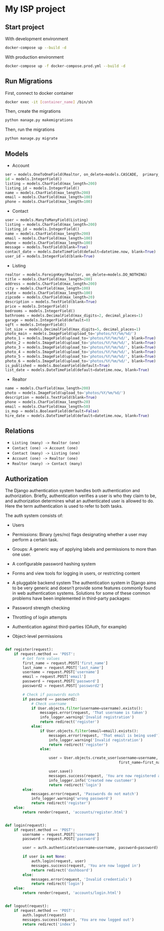 # My ISP project

## Start project

With development environment

```bash
docker-compose up --build -d
```

With production environment

```bash
docker-compose up -f docker-compose.prod.yml --build -d
```

## Run Migrations

First, connect to docker container

```bash
docker exec -it [container_name] /bin/sh
```


Then, create the migrations

```bash
python manage.py makemigrations
```

Then, run the migrations

```bash
python manage.py migrate
```

## Models

- Account

```py
ser = models.OneToOneField(Realtor, on_delete=models.CASCADE,  primary_key=True, )
id = models.IntegerField()
listing = models.CharField(max_length=200)
listing_id = models.IntegerField()
name = models.CharField(max_length=200)
email = models.CharField(max_length=100)
phone = models.CharField(max_length=100)
```

- Contact

```py
user = models.ManyToManyField(Listing)
listing = models.CharField(max_length=200)
listing_id = models.IntegerField()
name = models.CharField(max_length=200)
email = models.CharField(max_length=100)
phone = models.CharField(max_length=100)
message = models.TextField(blank=True)
contact_date = models.DateTimeField(default=datetime.now, blank=True)
user_id = models.IntegerField(blank=True)
```

- Listing

```py
realtor = models.ForeignKey(Realtor, on_delete=models.DO_NOTHING)
title = models.CharField(max_length=200)
address = models.CharField(max_length=200)
city = models.CharField(max_length=100)
state = models.CharField(max_length=100)
zipcode = models.CharField(max_length=20)
description = models.TextField(blank=True)
price = models.IntegerField()
bedrooms = models.IntegerField()
bathrooms = models.DecimalField(max_digits=2, decimal_places=1)
garage = models.IntegerField(default=0)
sqft = models.IntegerField()
lot_size = models.DecimalField(max_digits=5, decimal_places=1)
photo_main = models.ImageField(upload_to='photos/%Y/%m/%d/')
photo_1 = models.ImageField(upload_to='photos/%Y/%m/%d/', blank=True)
photo_2 = models.ImageField(upload_to='photos/%Y/%m/%d/', blank=True)
photo_3 = models.ImageField(upload_to='photos/%Y/%m/%d/', blank=True)
photo_4 = models.ImageField(upload_to='photos/%Y/%m/%d/', blank=True)
photo_5 = models.ImageField(upload_to='photos/%Y/%m/%d/', blank=True)
photo_6 = models.ImageField(upload_to='photos/%Y/%m/%d/', blank=True)
is_published = models.BooleanField(default=True)
list_date = models.DateTimeField(default=datetime.now, blank=True)
```

- Realtor

```py
name = models.CharField(max_length=200)
photo = models.ImageField(upload_to='photos/%Y/%m/%d/')
description = models.TextField(blank=True)
phone = models.CharField(max_length=20)
email = models.CharField(max_length=50)
is_mvp = models.BooleanField(default=False)
hire_date = models.DateTimeField(default=datetime.now, blank=True)
```

## Relations

- ```Listing (many) -> Realtor (one)```
- ```Contact (one) -> Account (one)```
- ```Contact (many) -> Listing (one)```
- ```Account (one) -> Realtor (one)```
- ```Realtor (many) -> Contact (many)```

## Authorization

The Django authentication system handles both authentication and authorization. Briefly, authentication verifies a user is who they claim to be, and authorization determines what an authenticated user is allowed to do. Here the term authentication is used to refer to both tasks.

The auth system consists of:

- Users
- Permissions: Binary (yes/no) flags designating whether a user may perform a certain task.
- Groups: A generic way of applying labels and permissions to more than one user.
- A configurable password hashing system
- Forms and view tools for logging in users, or restricting content
- A pluggable backend system
The authentication system in Django aims to be very generic and doesn’t provide some features commonly found in web authentication systems. Solutions for some of these common problems have been implemented in third-party packages:

- Password strength checking
- Throttling of login attempts
- Authentication against third-parties (OAuth, for example)
- Object-level permissions

```py

def register(request):
    if request.method == 'POST':
        # Get form values
        first_name = request.POST['first_name']
        last_name = request.POST['last_name']
        username = request.POST['username']
        email = request.POST['email']
        password = request.POST['password']
        password2 = request.POST['password2']

        # Check if passwords match
        if password == password2:
            # Check username
            if User.objects.filter(username=username).exists():
                messages.error(request, 'That username is taken')
                info_logger.warning('Invalid registration')
                return redirect('register')
            else:
                if User.objects.filter(email=email).exists():
                    messages.error(request, 'That email is being used')
                    info_logger.warning('Invalid registration')
                    return redirect('register')
                else:

                    user = User.objects.create_user(username=username, password=password, email=email,
                                                    first_name=first_name, last_name=last_name)

                    user.save()
                    messages.success(request, 'You are now registered and can log in')
                    info_logger.info('Created new customer')
                    return redirect('login')
        else:
            messages.error(request, 'Passwords do not match')
            info_logger.warning('wrong password')
            return redirect('register')
    else:
        return render(request, 'accounts/register.html')


def login(request):
    if request.method == 'POST':
        username = request.POST['username']
        password = request.POST['password']

        user = auth.authenticate(username=username, password=password)

        if user is not None:
            auth.login(request, user)
            messages.success(request, 'You are now logged in')
            return redirect('dashboard')
        else:
            messages.error(request, 'Invalid credentials')
            return redirect('login')
    else:
        return render(request, 'accounts/login.html')


def logout(request):
    if request.method == 'POST':
        auth.logout(request)
        messages.success(request, 'You are now logged out')
        return redirect('index')
        
```
